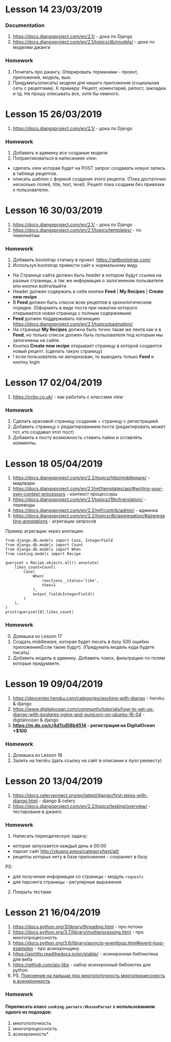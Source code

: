 # Lesson 14 23/03/2019
### Documentation
1. https://docs.djangoproject.com/en/2.1/ - дока по Django
2. https://docs.djangoproject.com/en/2.1/topics/db/models/ - дока по моделям джанги


### Homework
1. Почитать про джангу. Оперировать терминами - проект, приложения, модель, вью.
2. Придумать(описать) модели для нашего приложения (социальная сеть с рецептами).
К примеру: Рецепт, коментарий, репост, закладки и тд. Не прошу описывать все, хотя бы немного.

# Lesson 15 26/03/2019
1. https://docs.djangoproject.com/en/2.1/ - дока по Django

### Homework
1. Добавить в админку все созданые модели.
2. Попрактиковаться в написаниее view:
- сделать view которая будет на POST запрос создавать новую запись в таблице рецептов.
- описать шаблон с формой создания этого рецепта. (Пока достаточно несколько полей, title, text, level). Рецепт пока создаем без привязки к пользователю.

# Lesson 16 30/03/2019
1. https://docs.djangoproject.com/en/2.1/ - дока по Django
2. https://docs.djangoproject.com/en/2.1/topics/templates/ - по темплейтам

### Homework
1. Добавить bootstrap статику в проект. https://getbootstrap.com/
2. Используя bootstrap привести сайт к нормальному виду
- На Странице сайта должен быть header в котором будут ссылки на разные страницы, а так же информация
о залогиненом пользвателе или кнопки войти/выйти
- Header должен содержать в себе кнопки **Feed** | **My Recipes** | **Create new recipe**
- В **Feed** должен быть список всек рецептов в хронологическом порядке. (Оформить в виде поста при нажатии которого открывается новая страница с полным содержимым)
- **Feed** должен поддерживать пагинацию https://docs.djangoproject.com/en/2.1/topics/pagination/
- На странице **My Recipes** должна быть точно такая же лента как и в **Feed**, но только список должен быть пользователя под которым мы залогинены на сайте.
- Кнопка **Create new recipe** открывает страницу в которой создается новый рецепт. (сделать такую страницу)
- ! если пользователь не авторизован, то выводить только **Feed** и кнопку login

# Lesson 17 02/04/2019
1. https://ccbv.co.uk/ - как работать с классами view

### Homework
1. Сделать красивой страницу создания + страницу с регистрацией.
2. Добавить страницу с редактированием поста (редактировать может тот, кто создавал этот пост)
3. Добавить к посту возможность ставить лайки и оставлять комменты.

# Lesson 18 05/04/2019
1. https://docs.djangoproject.com/en/2.2/topics/http/middleware/ - мидлвари
2. https://docs.djangoproject.com/en/2.1/ref/templates/api/#writing-your-own-context-processors - контекст процессоры
3. https://docs.djangoproject.com/en/2.1/topics/i18n/translation/ - переводы
4. https://docs.djangoproject.com/en/2.2/ref/contrib/admin/ - админка
5. https://docs.djangoproject.com/en/2.2/topics/db/aggregation/#aggregating-annotations - агрегации запросов

Пример агрегации через анотацию
```cython
from django.db.models import Case, IntegerField
from django.db.models import Count
from django.db.models import When
from cooking.models import Recipe

queryset = Recipe.objects.all().annotate(
    likes_count=Count(
        Case(
            When(
                reactions__status='like',
                then=1
            ),
            output_field=IntegerField()
        )
    ),
)
print(queryset[0].likes_count)
```

### Homework
0. Домашка из Lesson 17
1. Создать middleware, которая будет писать в базу 500 ошибки приложения(Если такие будут). 
(Придумать модель куда будете писать)
2. Добавить модель в админку. Добавить поиск, фильтрацию по полям которые придумаете.

# Lesson 19 09/04/2019
1. https://devcenter.heroku.com/categories/working-with-django - heroku & django
2. https://www.digitalocean.com/community/tutorials/how-to-set-up-django-with-postgres-nginx-and-gunicorn-on-ubuntu-16-04 - digitalocean & django
3. **https://m.do.co/c/4d7cd58b4514 - регистрация на DigitalOcean +$100**

### Homework
1. Домашка из Lesson 18
2. Залить на heroku (дать ссылку на сайт в описании к пулл реквесту)

# Lesson 20 13/04/2019
1. https://docs.celeryproject.org/en/latest/django/first-steps-with-django.html - django & celery
2. https://docs.djangoproject.com/en/2.2/topics/testing/overview/ - тестироване в джанго

### Homework
1. Написать периодическую задачу:
- которая запускается каждый день в 00:00
- парсит сайт http://vkusno.press/category/text/all/
- рецепты которых нету в базе приложения - сохраняет в базу

PS: 
- для получение информации со страницы  - модуль `requests`
- для парсинга страницы - регулярные выражения

2. Покрыть тестами


# Lesson 21 16/04/2019
1. https://docs.python.org/3/library/threading.html - про потоки
2. https://docs.python.org/3.7/library/multiprocessing.html - про многопроцессность
3. https://docs.python.org/3.6/library/asyncio-eventloop.html#event-loop-examples - про асинхронщину
4. https://aiohttp.readthedocs.io/en/stable/ - асинхронная библиотека для веба
5. https://github.com/aio-libs - набор асинхронный библиотек для python
6. PS. [Пояснение на пальцах про многопоточность многопроцессность и асинхронность](https://ru.stackoverflow.com/questions/445768/%D0%9C%D0%BD%D0%BE%D0%B3%D0%BE%D0%BF%D0%BE%D1%82%D0%BE%D1%87%D0%BD%D0%BE%D0%B5-vs-%D0%B0%D1%81%D0%B8%D0%BD%D1%85%D1%80%D0%BE%D0%BD%D0%BD%D0%BE%D0%B5-%D0%BF%D1%80%D0%BE%D0%B3%D1%80%D0%B0%D0%BC%D0%BC%D0%B8%D1%80%D0%BE%D0%B2%D0%B0%D0%BD%D0%B8%D0%B5)

### Homework
#### Переписать класс `cooking.parsers:VkusnoParser` с использованием одного из подходов:
1. многопоточность
2. многопроцессность
3. асинхронность*
